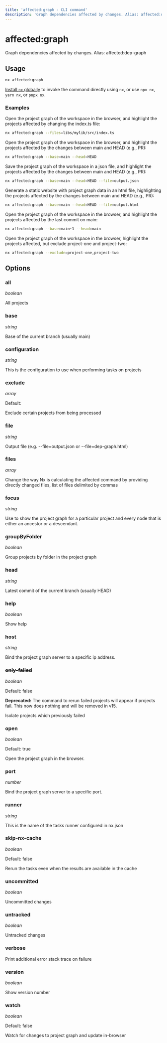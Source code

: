 ```yaml
---
title: 'affected:graph - CLI command'
description: 'Graph dependencies affected by changes. Alias: affected:dep-graph'
---
```


# affected:graph

Graph dependencies affected by changes. Alias: affected:dep-graph

## Usage

```bash
nx affected:graph
```

[Install `nx` globally](/getting-started/nx-setup#install-nx) to invoke the command directly using `nx`, or use `npx nx`, `yarn nx`, or `pnpx nx`.

### Examples

Open the project graph of the workspace in the browser, and highlight the projects affected by changing the index.ts file:

```bash
nx affected:graph --files=libs/mylib/src/index.ts
```

Open the project graph of the workspace in the browser, and highlight the projects affected by the changes between main and HEAD (e.g., PR):

```bash
nx affected:graph --base=main --head=HEAD
```

Save the project graph of the workspace in a json file, and highlight the projects affected by the changes between main and HEAD (e.g., PR):

```bash
nx affected:graph --base=main --head=HEAD --file=output.json
```

Generate a static website with project graph data in an html file, highlighting the projects affected by the changes between main and HEAD (e.g., PR):

```bash
nx affected:graph --base=main --head=HEAD --file=output.html
```

Open the project graph of the workspace in the browser, and highlight the projects affected by the last commit on main:

```bash
nx affected:graph --base=main~1 --head=main
```

Open the project graph of the workspace in the browser, highlight the projects affected, but exclude project-one and project-two:

```bash
nx affected:graph --exclude=project-one,project-two
```

## Options

### all

_boolean_

All projects

### base

_string_

Base of the current branch (usually main)

### configuration

_string_

This is the configuration to use when performing tasks on projects

### exclude

_array_

Default:

Exclude certain projects from being processed

### file

_string_

Output file (e.g. --file=output.json or --file=dep-graph.html)

### files

_array_

Change the way Nx is calculating the affected command by providing directly changed files, list of files delimited by commas

### focus

_string_

Use to show the project graph for a particular project and every node that is either an ancestor or a descendant.

### groupByFolder

_boolean_

Group projects by folder in the project graph

### head

_string_

Latest commit of the current branch (usually HEAD)

### help

_boolean_

Show help

### host

_string_

Bind the project graph server to a specific ip address.

### ~~only-failed~~

_boolean_

Default: false

**Deprecated:** The command to rerun failed projects will appear if projects fail. This now does nothing and will be removed in v15.

Isolate projects which previously failed

### open

_boolean_

Default: true

Open the project graph in the browser.

### port

_number_

Bind the project graph server to a specific port.

### runner

_string_

This is the name of the tasks runner configured in nx.json

### skip-nx-cache

_boolean_

Default: false

Rerun the tasks even when the results are available in the cache

### uncommitted

_boolean_

Uncommitted changes

### untracked

_boolean_

Untracked changes

### verbose

Print additional error stack trace on failure

### version

_boolean_

Show version number

### watch

_boolean_

Default: false

Watch for changes to project graph and update in-browser
